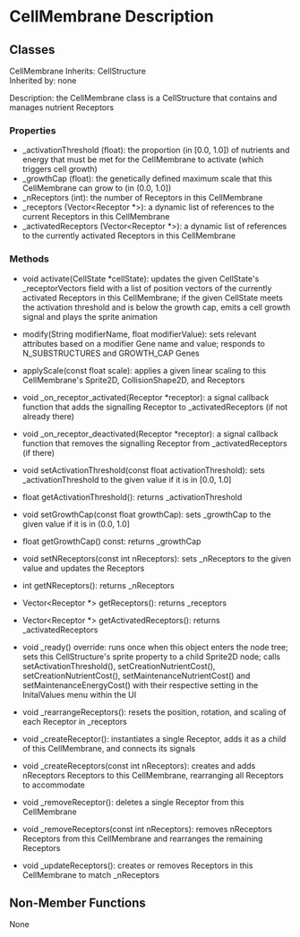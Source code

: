 # CellMembrane Description

## Classes

CellMembrane
Inherits: CellStructure  
Inherited by: none

Description: the CellMembrane class is a CellStructure that contains and manages nutrient Receptors

### Properties
- _activationThreshold (float): the proportion (in [0.0, 1.0]) of nutrients and energy that must be met for the CellMembrane to activate (which triggers cell growth)
- _growthCap (float): the genetically defined maximum scale that this CellMembrane can grow to (in (0.0, 1.0])
- _nReceptors (int): the number of Receptors in this CellMembrane
- _receptors (Vector\<Receptor *\>): a dynamic list of references to the current Receptors in this CellMembrane
- _activatedReceptors (Vector\<Receptor *\>): a dynamic list of references to the currently activated Receptors in this CellMembrane

### Methods
- void activate(CellState *cellState): updates the given CellState's _receptorVectors field with a list of position vectors of the currently activated Receptors in this CellMembrane; if the given CellState meets the activation threshold and is below the growth cap, emits a cell growth signal and plays the sprite animation
- modify(String modifierName, float modifierValue): sets relevant attributes based on a modifier Gene name and value; responds to N_SUBSTRUCTURES and GROWTH_CAP Genes
- applyScale(const float scale): applies a given linear scaling to this CellMembrane's Sprite2D, CollisionShape2D, and Receptors

- void _on_receptor_activated(Receptor *receptor): a signal callback function that adds the signalling Receptor to _activatedReceptors (if not already there)
- void _on_receptor_deactivated(Receptor *receptor): a signal callback function that removes the signalling Receptor from _activatedReceptors (if there)

- void setActivationThreshold(const float activationThreshold): sets _activationThreshold to the given value if it is in [0.0, 1.0]
- float getActivationThreshold(): returns _activationThreshold

- void setGrowthCap(const float growthCap): sets _growthCap to the given value if it is in (0.0, 1.0]
- float getGrowthCap() const: returns _growthCap

- void setNReceptors(const int nReceptors): sets _nReceptors to the given value and updates the Receptors
- int getNReceptors(): returns _nReceptors

- Vector\<Receptor *\> getReceptors(): returns _receptors
- Vector\<Receptor *\> getActivatedReceptors(): returns _activatedReceptors

- void _ready() override: runs once when this object enters the node tree; sets this CellStructure's sprite property to a child Sprite2D node; calls setActivationThreshold(), setCreationNutrientCost(), setCreationNutrientCost(), setMaintenanceNutrientCost() and setMaintenanceEnergyCost() with their respective setting in the InitalValues menu within the UI

- void _rearrangeReceptors(): resets the position, rotation, and scaling of each Receptor in _receptors

- void _createReceptor(): instantiates a single Receptor, adds it as a child of this CellMembrane, and connects its signals
- void _createReceptors(const int nReceptors): creates and adds nReceptors Receptors to this CellMembrane, rearranging all Receptors to accommodate
- void _removeReceptor(): deletes a single Receptor from this CellMembrane
- void _removeReceptors(const int nReceptors): removes nReceptors Receptors from this CellMembrane and rearranges the remaining Receptors

- void _updateReceptors(): creates or removes Receptors in this CellMembrane to match _nReceptors

## Non-Member Functions
None
